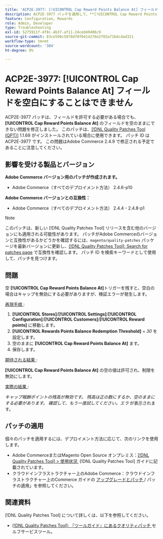 ```yaml
---
title: 'ACP2E-3977: [!UICONTROL Cap Reward Points Balance At] フィールドを空白にすることはできません'
description: ACP2E-3977 パッチを適用して、**[!UICONTROL Cap Reward Points Balance At]** フィールドが設定されている場合に**[!UICONTROL Rewards Points Balance Redemption Threshold]** フィールドを空のままにできず、検証エラーが発生するAdobe Commerceの問題を修正してください。
feature: Configuration, Rewards
role: Admin, Developer
type: Troubleshooting
exl-id: 5275911f-4f8c-4b37-af11-24ceb69406c9
source-git-commit: 83ce590c5078d70f0414276e2f03a71bdcdad321
workflow-type: tm+mt
source-wordcount: '304'
ht-degree: 0%

---
```


# ACP2E-3977: **[!UICONTROL Cap Reward Points Balance At]** フィールドを空白にすることはできません

ACP2E-3977 パッチは、フィールドを許可する必要がある場合でも、**[!UICONTROL Cap Reward Points Balance At]** のフィールドを空のままにできない問題を修正しました。 このパッチは、[[!DNL Quality Patches Tool (QPT)]](/help/tools/quality-patches-tool/quality-patches-tool-to-self-serve-quality-patches.md) 1.1.69 がインストールされている場合に使用できます。 パッチ ID は ACP2E-3977 です。 この問題はAdobe Commerce 2.4.9 で修正される予定であることに注意してください。

## 影響を受ける製品とバージョン

**Adobe Commerce バージョン用のパッチが作成されます。**

* Adobe Commerce（すべてのデプロイメント方法） 2.4.6-p10

**Adobe Commerce バージョンとの互換性：**

* Adobe Commerce（すべてのデプロイメント方法） 2.4.4 - 2.4.8-p1

>[!NOTE]
>
>このパッチは、新しい [!DNL Quality Patches Tool] リリースを含む他のバージョンにも適用される可能性があります。 パッチがAdobe Commerceのバージョンと互換性があるかどうかを確認するには、`magento/quality-patches` パッケージを最新バージョンに更新し、[[!DNL Quality Patches Tool]: Search for patches page](https://experienceleague.adobe.com/tools/commerce-quality-patches/index.html?lang=ja) で互換性を確認します。 パッチ ID を検索キーワードとして使用して、パッチを見つけます。

## 問題

空 **[!UICONTROL Cap Reward Points Balance At]**&#x200B;トリガーを残すと、空白の場合はキャップを無効にする必要がありますが、検証エラーが発生します。

<u> 再現手順 </u>:

1. **[!UICONTROL Stores]**/**[!UICONTROL Settings]**/**[!UICONTROL Configuration]**/**[!UICONTROL Customers]**/**[!UICONTROL Reward points]** に移動します。
1. **[!UICONTROL Rewards Points Balance Redemption Threshold]** = *30* を設定します。
1. 空のままに **[!UICONTROL Cap Reward Points Balance At]** ます。
1. 保存します。

<u> 期待される結果 </u>:

**[!UICONTROL Cap Reward Points Balance At]** の空の値は許可され、制限を無効にします。

<u> 実際の結果 </u>:

*キャップ報酬ポイントの残高が無効です。 残高は正の数にするか、空のままにする必要があります。 確認して、もう一度試してください。エラ* が表示されます。

## パッチの適用

個々のパッチを適用するには、デプロイメント方法に応じて、次のリンクを使用します。

* Adobe CommerceまたはMagento Open Source オンプレミス：[[!DNL Quality Patches Tool] > 使用状況 &#x200B;](/help/tools/quality-patches-tool/usage.md) [!DNL Quality Patches Tool] ガイドに記載されています。
* クラウドインフラストラクチャー上のAdobe Commerce：クラウドインフラストラクチャー上のCommerce ガイドの [&#x200B; アップグレードとパッチ &#x200B;](https://experienceleague.adobe.com/docs/commerce-cloud-service/user-guide/develop/upgrade/apply-patches.html?lang=ja)/ パッチの適用」を参照してください。

## 関連資料

[!DNL Quality Patches Tool] について詳しくは、以下を参照してください。

* [[!DNL Quality Patches Tool]: 『ツールガイド』にあるクオリティパッチ &#x200B;](/help/tools/quality-patches-tool/quality-patches-tool-to-self-serve-quality-patches.md) セルフサービスツール。
